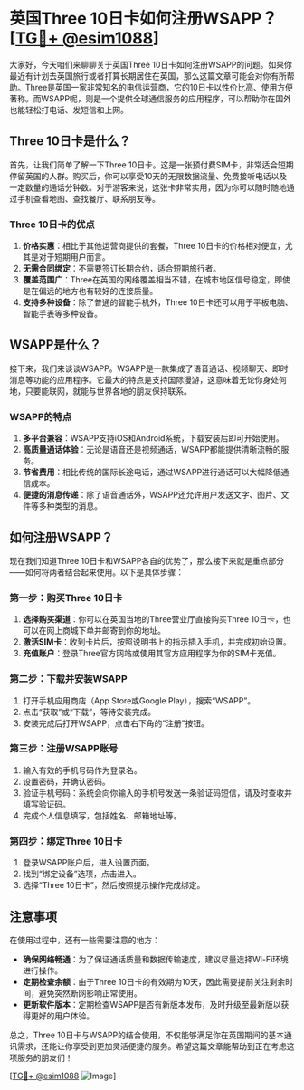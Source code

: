# 英国Three 10日卡如何注册WSAPP？[[TG💪+ @esim1088](https://t.me/s/esim1088)]

大家好，今天咱们来聊聊关于英国Three 10日卡如何注册WSAPP的问题。如果你最近有计划去英国旅行或者打算长期居住在英国，那么这篇文章可能会对你有所帮助。Three是英国一家非常知名的电信运营商，它的10日卡以性价比高、使用方便著称。而WSAPP呢，则是一个提供全球通信服务的应用程序，可以帮助你在国外也能轻松打电话、发短信和上网。

## Three 10日卡是什么？

首先，让我们简单了解一下Three 10日卡。这是一张预付费SIM卡，非常适合短期停留英国的人群。购买后，你可以享受10天的无限数据流量、免费接听电话以及一定数量的通话分钟数。对于游客来说，这张卡非常实用，因为你可以随时随地通过手机查看地图、查找餐厅、联系朋友等。

### Three 10日卡的优点

1. **价格实惠**：相比于其他运营商提供的套餐，Three 10日卡的价格相对便宜，尤其是对于短期用户而言。
2. **无需合同绑定**：不需要签订长期合约，适合短期旅行者。
3. **覆盖范围广**：Three在英国的网络覆盖相当不错，在城市地区信号稳定，即使是在偏远的地方也有较好的连接质量。
4. **支持多种设备**：除了普通的智能手机外，Three 10日卡还可以用于平板电脑、智能手表等多种设备。

## WSAPP是什么？

接下来，我们来谈谈WSAPP。WSAPP是一款集成了语音通话、视频聊天、即时消息等功能的应用程序。它最大的特点是支持国际漫游，这意味着无论你身处何地，只要能联网，就能与世界各地的朋友保持联系。

### WSAPP的特点

1. **多平台兼容**：WSAPP支持iOS和Android系统，下载安装后即可开始使用。
2. **高质量通话体验**：无论是语音还是视频通话，WSAPP都能提供清晰流畅的服务。
3. **节省费用**：相比传统的国际长途电话，通过WSAPP进行通话可以大幅降低通信成本。
4. **便捷的消息传递**：除了语音通话外，WSAPP还允许用户发送文字、图片、文件等多种类型的消息。

## 如何注册WSAPP？

现在我们知道Three 10日卡和WSAPP各自的优势了，那么接下来就是重点部分——如何将两者结合起来使用。以下是具体步骤：

### 第一步：购买Three 10日卡

1. **选择购买渠道**：你可以在英国当地的Three营业厅直接购买Three 10日卡，也可以在网上商城下单并邮寄到你的地址。
2. **激活SIM卡**：收到卡片后，按照说明书上的指示插入手机，并完成初始设置。
3. **充值账户**：登录Three官方网站或使用其官方应用程序为你的SIM卡充值。

### 第二步：下载并安装WSAPP

1. 打开手机应用商店（App Store或Google Play），搜索“WSAPP”。
2. 点击“获取”或“下载”，等待安装完成。
3. 安装完成后打开WSAPP，点击右下角的“注册”按钮。

### 第三步：注册WSAPP账号

1. 输入有效的手机号码作为登录名。
2. 设置密码，并确认密码。
3. 验证手机号码：系统会向你输入的手机号发送一条验证码短信，请及时查收并填写验证码。
4. 完成个人信息填写，包括姓名、邮箱地址等。

### 第四步：绑定Three 10日卡

1. 登录WSAPP账户后，进入设置页面。
2. 找到“绑定设备”选项，点击进入。
3. 选择“Three 10日卡”，然后按照提示操作完成绑定。

## 注意事项

在使用过程中，还有一些需要注意的地方：

- **确保网络畅通**：为了保证通话质量和数据传输速度，建议尽量选择Wi-Fi环境进行操作。
- **定期检查余额**：由于Three 10日卡的有效期为10天，因此需要提前关注剩余时间，避免突然断网影响正常使用。
- **更新软件版本**：定期检查WSAPP是否有新版本发布，及时升级至最新版以获得更好的用户体验。

总之，Three 10日卡与WSAPP的结合使用，不仅能够满足你在英国期间的基本通讯需求，还能让你享受到更加灵活便捷的服务。希望这篇文章能帮助到正在考虑这项服务的朋友们！

[[TG💪+ @esim1088](https://t.me/s/esim1088) ![Image](https://i.postimg.cc/4NQfJmqS/Snipaste-2025-05-13-00-14-12.png)]
